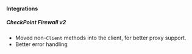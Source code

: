 
#### Integrations
##### CheckPoint Firewall v2
- Moved non-`Client` methods into the client, for better proxy support. 
- Better error handling